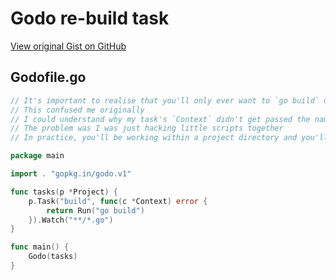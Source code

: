 # Godo re-build task

[View original Gist on GitHub](https://gist.github.com/Integralist/610fa74263818333700c)

## Godofile.go

```go
// It's important to realise that you'll only ever want to `go build` or `go run` a single file
// This confused me originally
// I could understand why my task's `Context` didn't get passed the name of the changed file
// The problem was I was just hacking little scripts together
// In practice, you'll be working within a project directory and you'll have a single entry point file

package main

import . "gopkg.in/godo.v1"

func tasks(p *Project) {
	p.Task("build", func(c *Context) error {
		return Run("go build")
	}).Watch("**/*.go")
}

func main() {
	Godo(tasks)
}

```

